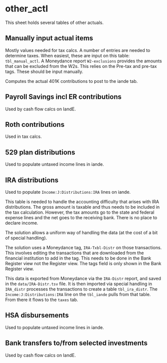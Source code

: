 # other_actl

This sheet holds several tables of other actuals.

## Manually input actual items

Mostly values needed for tax calcs. A number of entries are needed to determine taxes.  When easiest, these are input on this table: `tbl_manual_actl`. A Moneydance report `W2-exclusions` provides the amounts that can be excluded from the W2s.  This relies on the Pre-tax and pre-tax tags. These should be input manually.

Computes the actual 401K contributions to post to the iande tab.

## Payroll Savings incl ER contributions

Used by cash flow calcs on IandE.

## Roth contributions

Used in tax calcs.

## 529 plan distributions

Used to populate untaxed income lines in iande.

## IRA distributions

Used to populate `Income:J:Distributions:IRA` lines on iande.

This table is needed to handle the accounting difficulty that arises with IRA distributions.  The gross amount is taxable and thus needs to be included in the tax calculation.  However, the tax amounts go to the state and federal expense lines and the net goes to the receiving bank.  There is no place to declare income.

The solution allows a uniform way of handling the data (at the cost of a bit of special handling). 

The solution uses a Moneydance tag, `IRA-Txbl-Distr` on those transactions.  This involves editing the transactions that are downloaded from the financial institution to add in the tag. This needs to be done in the Bank Register view not the Register view.  The tags field is only shown in the Bank Register view. 

This data is exported from Moneydance via the `IRA-Distr` report, and saved in the `data/IRA-Distr.tsv` file. It is then imported via special handling in `IRA_distr` processes the transactions to create a table `tbl_ira_distr`. The  `Income:J:Distributions:IRA`  line on the `tbl_iande` pulls from that table.  From there it flows to the `taxes` tab.  

## HSA disbursements

Used to populate untaxed income lines in iande.

## Bank transfers to/from selected investments

Used by cash flow calcs on IandE.


